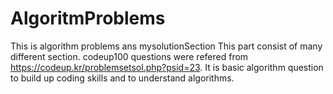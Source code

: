 # AlgoritmProblems
This is algorithm problems ans mysolutionSection
This part consist of many different section.
codeup100 questions were refered from https://codeup.kr/problemsetsol.php?psid=23. It is basic algorithm question to build up coding skills and to understand algorithms.
